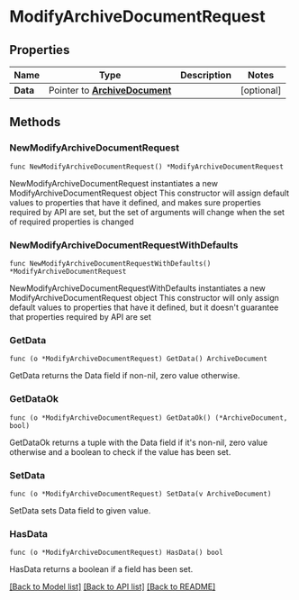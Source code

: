 # ModifyArchiveDocumentRequest

## Properties

Name | Type | Description | Notes
------------ | ------------- | ------------- | -------------
**Data** | Pointer to [**ArchiveDocument**](ArchiveDocument.md) |  | [optional] 

## Methods

### NewModifyArchiveDocumentRequest

`func NewModifyArchiveDocumentRequest() *ModifyArchiveDocumentRequest`

NewModifyArchiveDocumentRequest instantiates a new ModifyArchiveDocumentRequest object
This constructor will assign default values to properties that have it defined,
and makes sure properties required by API are set, but the set of arguments
will change when the set of required properties is changed

### NewModifyArchiveDocumentRequestWithDefaults

`func NewModifyArchiveDocumentRequestWithDefaults() *ModifyArchiveDocumentRequest`

NewModifyArchiveDocumentRequestWithDefaults instantiates a new ModifyArchiveDocumentRequest object
This constructor will only assign default values to properties that have it defined,
but it doesn't guarantee that properties required by API are set

### GetData

`func (o *ModifyArchiveDocumentRequest) GetData() ArchiveDocument`

GetData returns the Data field if non-nil, zero value otherwise.

### GetDataOk

`func (o *ModifyArchiveDocumentRequest) GetDataOk() (*ArchiveDocument, bool)`

GetDataOk returns a tuple with the Data field if it's non-nil, zero value otherwise
and a boolean to check if the value has been set.

### SetData

`func (o *ModifyArchiveDocumentRequest) SetData(v ArchiveDocument)`

SetData sets Data field to given value.

### HasData

`func (o *ModifyArchiveDocumentRequest) HasData() bool`

HasData returns a boolean if a field has been set.


[[Back to Model list]](../README.md#documentation-for-models) [[Back to API list]](../README.md#documentation-for-api-endpoints) [[Back to README]](../README.md)


